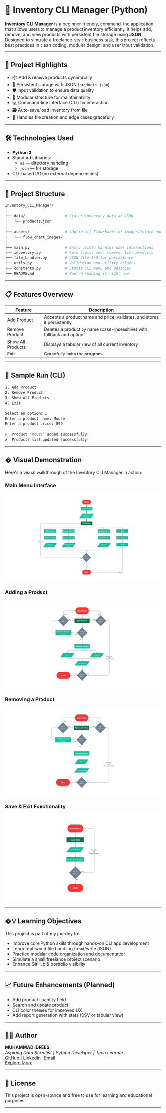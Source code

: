 # 🧾 Inventory CLI Manager (Python)

**Inventory CLI Manager** is a beginner-friendly, command-line application that allows users to manage a product inventory efficiently. It helps add, remove, and view products with persistent file storage using **JSON**. Designed to simulate a freelance-style business task, this project reflects best practices in clean coding, modular design, and user input validation.

---

## 🚀 Project Highlights

- 📦 Add & remove products dynamically
- 💾 Persistent storage with JSON (`products.json`)
- 🛡️ Input validation to ensure data quality
- 🧠 Modular structure for maintainability
- 💻 Command-line interface (CLI) for interaction
- 🗃️ Auto-save/load inventory from file
- 📁 Handles file creation and edge cases gracefully

---

## 🛠️ Technologies Used

- **Python 3**
- Standard Libraries:
  - `os` — directory handling
  - `json` — file storage
- CLI-based I/O (no external dependencies)

---

## 🧩 Project Structure

```bash
Inventory_CLI_Manager/
│
├── data/                  # Stores inventory data as JSON
│   └── products.json
│
├── assets/                # (Optional) Flowcharts or images/future updates
│   └── flow_chart_images/
│
├── main.py                # Entry point, handles user interactions
├── inventory.py           # Core logic: add, remove, list products
├── file_handler.py        # JSON file I/O for persistence
├── utils.py               # Validation and utility helpers
├── constants.py           # Static CLI menu and messages
└── README.md              # You're reading it right now
```

---

## 📋 Features Overview

| Feature           | Description                                                             |
| ----------------- | ----------------------------------------------------------------------- |
| Add Product       | Accepts a product name and price, validates, and stores it persistently |
| Remove Product    | Deletes a product by name (case-insensitive) with fallback add option   |
| Show All Products | Displays a tabular view of all current inventory                        |
| Exit              | Gracefully exits the program                                            |

---

## 🧪 Sample Run (CLI)

```bash
1. Add Product
2. Remove Product
3. Show All Products
4. Exit

Select an option: 1
Enter a product name: Mouse
Enter a product price: 899

✔️  Product 'mouse' added successfully!
✔️  Products list updated successfully!
```

---

## � Visual Demonstration

Here's a visual walkthrough of the Inventory CLI Manager in action:

### Main Menu Interface
![Main Menu](assets/1_Main_Menu.png)

### Adding a Product
![Add Product](assets/2_Add_Product.png)

### Removing a Product
![Remove Product](assets/3_Remove_Product.png)

### Save & Exit Functionality
![Save & Exit](assets/4_Save_&_Exit.png)

---

## �💡 Learning Objectives

This project is part of my journey to:

- Improve core Python skills through hands-on CLI app development
- Learn real-world file handling (read/write JSON)
- Practice modular code organization and documentation
- Simulate a small freelance project scenario
- Enhance GitHub & portfolio visibility

---

## 📈 Future Enhancements (Planned)

 - Add product quantity field
 - Search and update product
 - CLI color themes for improved UX
 - Add report generation with stats (CSV or tabular view)

---

## 🧑‍💻 Author

**MUHAMMAD IDREES**<br>
  *Aspiring Data Scientist | Python Developer | Tech Learner*<br>
  [GitHub](https://github.com/midrees555/Portfolio_Projects/) |
  [LinkedIn](https://www.linkedin.com/in/midrees555/) | 
  [Email](mailto:info.midrees@gmail.com)<br>
  [Explore More](https://github.com/midrees555/)

  ---

  ## 📜 License

  This project is open-source and free to use for learning and educational purposes.

  ---
